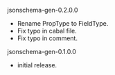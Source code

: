 jsonschema-gen-0.2.0.0

* Rename PropType to FieldType.
* Fix typo in cabal file.
* Fix typo in comment.

jsonschema-gen-0.1.0.0

* initial release.

